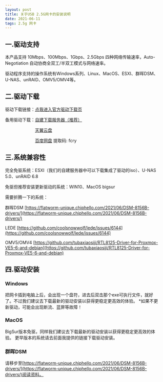```yaml
---
layout: post
title: 关于USB 2.5G网卡的安装说明
date: 2021-06-11
tags: 2.5g 网卡
---
```



 

## 一.驱动支持

本产品支持 10Mbps、100Mbps、1Gbps、2.5Gbps 四种网络传输速率，Auto-Negotiation 自动协商全双工/半双工模式与网络速率。

驱动程序支持的操作系统有Windows系列、Linux、MacOS、ESXI、群晖DSM、U-NAS、unRAID、OMV5/OMV4等。

## 二.驱动下载

驱动下载链接：[点我进入官方驱动下载页](https://www.realtek.com/zh-tw/component/zoo/category/network-interface-controllers-10-100-1000m-gigabit-ethernet-usb-3-0-software)

备用驱动下载：[自建下载服务器（推荐）](https://pan.chiphello.com:40272/?dir=/驱动/RTL8156)

&emsp;&emsp;&emsp;&emsp;&emsp;&emsp;&emsp;[天翼云盘](https://cloud.189.cn/t/qYrUZ3umAZNz)

&emsp;&emsp;&emsp;&emsp;&emsp;&emsp;&emsp;[百度网盘](https://pan.baidu.com/s/1sH0dRXGvS7Ci3E09E-NYHQ) 提取码: fcry 

## 三.系统兼容性

完全免驱系统：ESXI（我们的自建服务器中可以下载集成了驱动的iso）、U-NAS 5.0、unRAID 6.8

免驱但推荐安装更新驱动的系统：WIN10、MacOS bigsur

需要折腾一下的系统：

群晖DSM [https://flatworm-unique.chiphello.com/2021/06/DSM-8156B-drivers/](https://flatworm-unique.chiphello.com/2021/06/DSM-8156B-drivers/)

LEDE [https://github.com/coolsnowwolf/lede/issues/6144](https://github.com/coolsnowwolf/lede/issues/6144)

OMV5/OMV4 [https://github.com/tubaxiaosiji/RTL8125-Driver-for-Proxmox-VE5-6-and-debian](https://github.com/tubaxiaosiji/RTL8125-Driver-for-Proxmox-VE5-6-and-debian)

## 四.驱动安装
### Windows
把网卡插到电脑上后，会出现一个盘符，进去后双击那个exe可执行文件，就好了。不过我们建议去下载最新的驱动安装以获得更稳定更高效的体验。
*如果不更新驱动，可能会出现断流、蓝屏等故障！
### MacOS
BigSur版本免驱，同样我们建议去下载最新的驱动安装以获得更稳定更高效的体验。
更早版本的系统请去前面我提供的链接下载驱动安装。
### 群晖DSM
请移步至[https://flatworm-unique.chiphello.com/2021/06/DSM-8156B-drivers/](https://flatworm-unique.chiphello.com/2021/06/DSM-8156B-drivers/)阅读资料。
